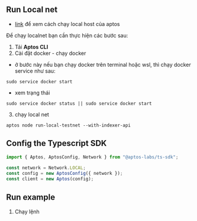 ## Run Local net

- [link]("https://aptos.dev/en/build/cli/running-a-local-network") để xem cách chạy local host của aptos

Để chạy localnet bạn cần thực hiện các bước sau:

1. Tải **Aptos CLI**
2. Cài đặt docker - chạy docker
- ở bước này nếu bạn chạy docker trên terminal hoặc wsl, thì chạy docker service như sau:
```shell
sudo service docker start
```
- xem trạng thái 
```shell 
sudo service docker status || sudo service docker start
```
3. chạy local net 
```shell 
aptos node run-local-testnet --with-indexer-api
```

## Config the Typescript SDK
```typescript
import { Aptos, AptosConfig, Network } from "@aptos-labs/ts-sdk";
 
const network = Network.LOCAL;
const config = new AptosConfig({ network });
const client = new Aptos(config);
```

## Run example

1. Chạy lệnh 

